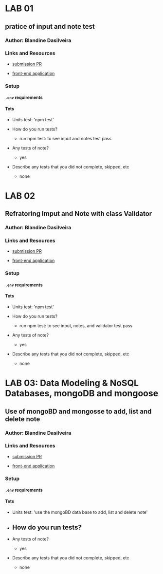 # LAB 01

## pratice of input and note test

### Author: Blandine Dasilveira

### Links and Resources

- [submission PR](https://github.com/blandine-401javascript/lab-01/pulls)

- [front-end application](https://blandine-401-lab-01.herokuapp.com/)

### Setup

#### `.env` requirements


#### Tets

* Units test: 'npm test'


- How do you run tests?
  - run npm test: to see input and notes test pass

- Any tests of note?
  - yes 

- Describe any tests that you did not complete, skipped, etc
  - none




# LAB 02

## Refratoring Imput and Note with class Validator

### Author: Blandine Dasilveira

### Links and Resources

- [submission PR](https://github.com/blandine-401javascript/lab-01/pulls)

- [front-end application](https://blandine-401-lab-01.herokuapp.com/)

### Setup

#### `.env` requirements


#### Tets

* Units test: 'npm test'


- How do you run tests?
  - run npm test: to see input, notes, and validator test pass

- Any tests of note?
  - yes 

- Describe any tests that you did not complete, skipped, etc
  - none
  


# LAB 03: Data Modeling & NoSQL Databases, mongoDB and mongoose

## Use of mongoBD and mongosse to add, list and delete note

### Author: Blandine Dasilveira

### Links and Resources

- [submission PR](https://github.com/blandine-401javascript/lab-01/tree/lab03)

- [front-end application](https://blandine-401-lab-01.herokuapp.com/)

### Setup

#### `.env` requirements


#### Tets

* Units test: 'use the mongoBD data base to add, list and delete note'


- How do you run tests?
  - 

- Any tests of note?
  - yes 

- Describe any tests that you did not complete, skipped, etc
  - none
  


